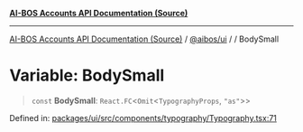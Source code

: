 [**AI-BOS Accounts API Documentation (Source)**](../../../README.md)

***

[AI-BOS Accounts API Documentation (Source)](../../../README.md) / [@aibos/ui](../README.md) / [](../README.md) / BodySmall

# Variable: BodySmall

> `const` **BodySmall**: `React.FC`\<`Omit`\<`TypographyProps`, `"as"`\>\>

Defined in: [packages/ui/src/components/typography/Typography.tsx:71](https://github.com/pohlai88/accounts/blob/48103fb36d28b2b9bfb33472b6de2f719773cde9/packages/ui/src/components/typography/Typography.tsx#L71)

